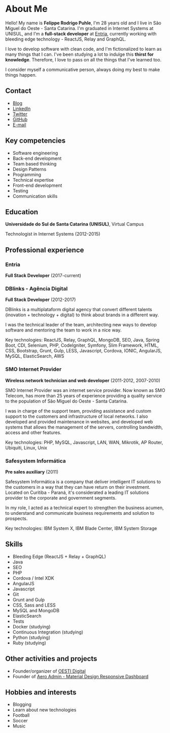 # About Me

Hello! My name is **Felippe Rodrigo Puhle**, I'm 28 years old and I live in São Miguel do Oeste - Santa Catarina. I'm graduated in Internet Systems at UNISUL, and I'm a **full-stack developer** at [Entria](https://www.entria.com.br), currently working with bleeding edge technology - ReactJS, Relay and GraphQL.

I love to develop software with clean code, and I'm fictionalized to learn as many things that I can. I've been studying a lot to indulge this **thirst for knowledge**. Therefore, I love to pass on all the things that I've learned too.

I consider myself a communicative person, always doing my best to make things happen.


## Contact

- [Blog](https://felippepuhle.github.io)
- [LinkedIn](https://www.linkedin.com/in/lippep)
- [Twitter](https://www.twitter.com/felippepuhle)
- [GitHub](https://github.com/felippepuhle)
- [E-mail](mailto:felippe.puhle@gmail.com)


## Key competencies

- Software engineering
- Back-end development
- Team based thinking
- Design Patterns
- Programming
- Technical expertise
- Front-end development
- Testing
- Communication skills


## Education

**Universidade do Sul de Santa Catarina (UNISUL)**, Virtual Campus

Technologist in Internet Systems (2012-2015)


## Professional experience

### Entria

**Full Stack Developer** (2017-current)

### DBlinks - Agência Digital

**Full Stack Developer** (2012-2017)

DBlinks is a multiplataform digital agency that convert different talents (inovation + technology + digital) to think about brands in a different way.

I was the technical leader of the team, architecting new ways to develop software and mentoring the team to work in a nice way.

Key technologies: ReactJS, Relay, GraphQL, MongoDB, SEO, Java, Spring Boot, CDI, Selenium, PHP, CodeIgniter, Symfony, Slim Framework, HTML, CSS, Bootstrap, Grunt, Gulp, LESS, Javascript, Cordova, IONIC, AngularJS, MySQL, ElasticSearch, AWS

### SMO Internet Provider

**Wireless network technician and web developer** (2011-2012, 2007-2010)

SMO Internet Provider was an internet service provider. Now known as SMO Telecom, has more than 25 years of experience providing a quality service to the population of São Miguel do Oeste - Santa Catarina.

I was in charge of the support team, providing assistance and custom support to the customers and infrastructure of local networks. I also developed and provided maintenance in websites, and developed web systems that allows the management of the servers, controlling bandwidth, access and other features.

Key technologies: PHP, MySQL, Javascript, LAN, WAN, Mikrotik, AP Router, Ubiquiti, Linux, Unix

### Safesystem Informática

**Pre sales auxiliary** (2011)

Safesystem Informática is a company that deliver intelligent IT solutions to the customers in a way that they can have return on their investment. Located on Curitiba - Paraná, it's considerated a leading IT solutions provider to the corporate and government segments.

In my role, I acted as a technical expert to strengthen the business acumen, to understand and communicate business requirements and solution to prospects.

Key technologies: IBM System X, IBM Blade Center, IBM System Storage


## Skills

- Bleeding Edge (ReactJS + Relay + GraphQL)
- Java
- SEO
- PHP
- Cordova / Intel XDK
- AngularJS
- Javascript
- Git
- Grunt and Gulp
- CSS, Sass and LESS
- MySQL and MongoDB
- ElasticSearch
- Tests
- Docker (studying)
- Continuous Integration (studying)
- Python (studying)
- Ruby (studying)


## Other activities and projects
- Founder/organizer of [OESTI Digital](https://www.oestidigital.com.br/)
- Founder of [Aero Admin - Material Design Responsive Dashboard](http://demo.felippepuhle.com.br/aero/)


## Hobbies and interests
- Blogging
- Learn about new technologies
- Football
- Soccer
- Music
